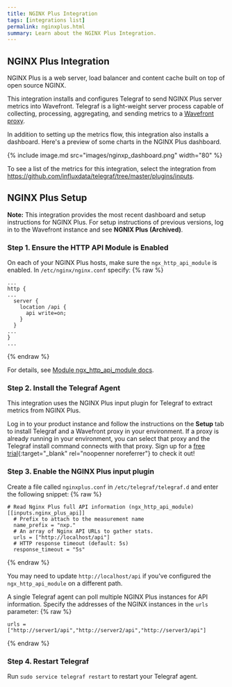 ```yaml
---
title: NGINX Plus Integration
tags: [integrations list]
permalink: nginxplus.html
summary: Learn about the NGINX Plus Integration.
---
```

## NGINX Plus Integration

NGINX Plus is a web server, load balancer and content cache built on top of open source NGINX.

This integration installs and configures Telegraf to send NGINX Plus server metrics into Wavefront. Telegraf is a light-weight server process capable of collecting, processing, aggregating, and sending metrics to a [Wavefront proxy](https://docs.wavefront.com/proxies.html).

In addition to setting up the metrics flow, this integration also installs a dashboard. Here's a preview of some charts in the NGINX Plus dashboard.

{% include image.md src="images/nginxp_dashboard.png" width="80" %}


To see a list of the metrics for this integration, select the integration from <https://github.com/influxdata/telegraf/tree/master/plugins/inputs>.
## NGINX Plus Setup



**Note:** This integration provides the most recent dashboard and setup instructions for NGINX Plus. For setup instructions of previous versions, log in to the Wavefront instance and see **NGNIX Plus (Archived)**. 

### Step 1. Ensure the HTTP API Module is Enabled

On each of your NGINX Plus hosts, make sure the `ngx_http_api_module` is enabled. In `/etc/nginx/nginx.conf` specify:
{% raw %}
```
...
http {
...
  server {
    location /api {
      api write=on;
    }
  }
...
}
...
```
{% endraw %}

For details, see [Module ngx_http_api_module docs](http://nginx.org/en/docs/http/ngx_http_api_module.html).

### Step 2. Install the Telegraf Agent

This integration uses the NGINX Plus input plugin for Telegraf to extract metrics from NGINX Plus.

Log in to your product instance and follow the instructions on the **Setup** tab to install Telegraf and a Wavefront proxy in your environment. If a proxy is already running in your environment, you can select that proxy and the Telegraf install command connects with that proxy. Sign up for a [free trial](https://tanzu.vmware.com/observability-trial){:target="_blank" rel="noopenner noreferrer"} to check it out!

### Step 3. Enable the NGINX Plus input plugin

Create a file called `nginxplus.conf` in `/etc/telegraf/telegraf.d` and enter the following snippet:
{% raw %}
   ```
   # Read Nginx Plus full API information (ngx_http_api_module)
   [[inputs.nginx_plus_api]]
     # Prefix to attach to the measurement name
     name_prefix = "nxp."
     # An array of Nginx API URLs to gather stats.
     urls = ["http://localhost/api"]
     # HTTP response timeout (default: 5s)
     response_timeout = "5s"

   ```
{% endraw %}

You may need to update `http://localhost/api` if you've configured the `ngx_http_api_module` on a different path.

A single Telegraf agent can poll multiple NGINX Plus instances for API information. Specify the addresses of the NGINX instances in the `urls` parameter:
{% raw %}
```
urls = ["http://server1/api","http://server2/api","http://server3/api"]
```
{% endraw %}

### Step 4. Restart Telegraf

Run `sudo service telegraf restart` to restart your Telegraf agent.



